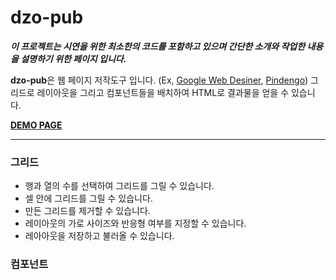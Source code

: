 # dzo-pub

***이 프로젝트는 시연을 위한 최소한의 코드를 포함하고 있으며 간단한 소개와 작업한 내용을 설명하기 위한 페이지 입니다.***

**dzo-pub**은 웹 페이지 저작도구 입니다. (Ex, [Google Web Desiner](https://www.google.co.kr/intl/ko/webdesigner), [Pindengo](https://pingendo.com))
그리드로 레이아웃을 그리고 컴포넌트들을 배치하여 HTML로 결과물을 얻을 수 있습니다.

**[DEMO PAGE](http://bgrooot.github.io/dpub)**

- - -
 
### 그리드
 - 행과 열의 수를 선택하여 그리드를 그릴 수 있습니다.
 - 셀 안에 그리드를 그릴 수 있습니다.
 - 만든 그리드를 제거할 수 있습니다.
 - 레이아웃의 가로 사이즈와 반응형 여부를 지정할 수 있습니다. 
 - 레아아웃을 저장하고 불러올 수 있습니다.

### 컴포넌트
